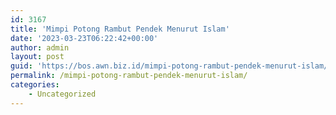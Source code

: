 ```yaml
---
id: 3167
title: 'Mimpi Potong Rambut Pendek Menurut Islam'
date: '2023-03-23T06:22:42+00:00'
author: admin
layout: post
guid: 'https://bos.awn.biz.id/mimpi-potong-rambut-pendek-menurut-islam/'
permalink: /mimpi-potong-rambut-pendek-menurut-islam/
categories:
    - Uncategorized
---
```


